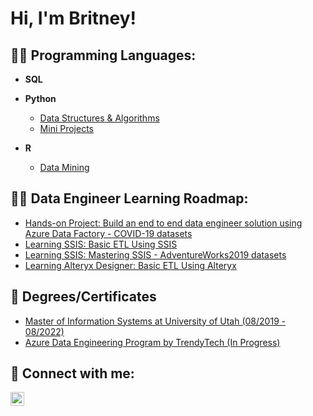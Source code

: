 <h1>Hi, I'm Britney!</h1>

<h2> 👨‍💻 Programming Languages:</h2>

- <b>SQL</b>
- <b>Python</b>
  - [Data Structures & Algorithms](https://github.com/)
  - [Mini Projects](https://github.com/britneydang/PythonMiniProjects)
  
- <b>R</b>
  - [Data Mining](https://github.com/britneydang/DataMiningWithR)

<h2> 👨‍💻 Data Engineer Learning Roadmap:</h2>

- [Hands-on Project: Build an end to end data engineer solution using Azure Data Factory - COVID-19 datasets](https://github.com/britneydang/HandsonProject-Covid19)
- [Learning SSIS: Basic ETL Using SSIS](https://github.com/britneydang/HandsonProject_SSIS)
- [Learning SSIS: Mastering SSIS - AdventureWorks2019 datasets](https://github.com/britneydang/HandsonProject_MasteringSSIS)
- [Learning Alteryx Designer: Basic ETL Using Alteryx]()

<h2> 🌱 Degrees/Certificates </h2>

- [Master of Information Systems at University of Utah (08/2019 - 08/2022)](https://eccles.utah.edu/programs/master-of-science-in-information-systems/)
- [Azure Data Engineering Program by TrendyTech (In Progress)](https://trendytech.in)

<h2> 🤳 Connect with me:</h2>

[<img align="left" alt="JoshMadakor | LinkedIn" width="22px" src="https://cdn.jsdelivr.net/npm/simple-icons@v3/icons/linkedin.svg" />][linkedin]

[linkedin]: https://www.linkedin.com/in/britney-d-93521942

<!--
**joshmadakor1/joshmadakor1** is a ✨ _special_ ✨ repository because its `README.md` (this file) appears on your GitHub profile.
